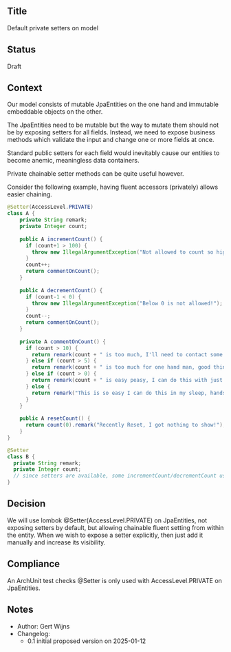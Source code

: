 ## Title
Default private setters on model

## Status
Draft

## Context
Our model consists of mutable JpaEntities on the one hand and immutable embeddable objects on the other.

The JpaEntities need to be mutable but the way to mutate them should not be by exposing setters for all fields.
Instead, we need to expose business methods which validate the input and change one or more fields at once.

Standard public setters for each field would inevitably cause our entities to become anemic, meaningless data containers.

Private chainable setter methods can be quite useful however.

Consider the following example, having fluent accessors (privately) allows easier chaining. 
```java
@Setter(AccessLevel.PRIVATE)
class A {
	private String remark;
	private Integer count;
	
	public A incrementCount() {
      if (count+1 > 100) {
        throw new IllegalArgumentException("Not allowed to count so high!");
      }
      count++;
	  return commentOnCount();
    }
	
    public A decrementCount() {
      if (count-1 < 0) {
        throw new IllegalArgumentException("Below 0 is not allowed!");
      }
      count--;
      return commentOnCount();
    }
	
    private A commentOnCount() {
      if (count > 10) {
        return remark(count + " is too much, I'll need to contact some friends...");
      } else if (count > 5) {
        return remark(count + " is too much for one hand man, good thing I have a second!");
      } else if (count > 0) {
        return remark(count + " is easy peasy, I can do this with just one hand!");
      } else {
        return remark("This is so easy I can do this in my sleep, hands down!");
      }
    }
	
    public A resetCount() {
      return count(0).remark("Recently Reset, I got nothing to show!");
    }
}

@Setter
class B {
  private String remark;
  private Integer count;
  // since setters are available, some incrementCount/decrementCount usecase can implement and the domain stays shallow,
}
```

## Decision
We will use lombok @Setter(AccessLevel.PRIVATE) on JpaEntities, not exposing setters by default, 
but allowing chainable fluent setting from within the entity.
When we wish to expose a setter explicitly, then just add it manually and increase its visibility.

## Compliance
An ArchUnit test checks @Setter is only used with AccessLevel.PRIVATE on JpaEntities.

## Notes
- Author: Gert Wijns
- Changelog:
    - 0.1 initial proposed version on 2025-01-12
